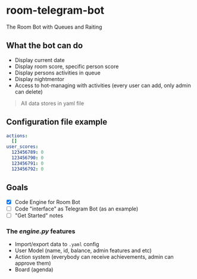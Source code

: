 # room-telegram-bot
The Room Bot with Queues and Raiting

## What the bot can do
* Display current date
* Display room score, specific person score
* Display persons activities in queue
* Display nightmentor
* Access to hot-managing with activities (every user can add, only admin can delete)

> All data stores in yaml file

## Configuration file example
```yaml
actions:
  []
user_scores:
  123456789: 0
  123456790: 0
  123456791: 0
  123456792: 0
```

## Goals
- [x] Code Engine for Room Bot
- [ ] Code "interface" as Telegram Bot (as an example)
- [ ] "Get Started" notes

### The _engine.py_ features
* Import/export data to `.yaml` config
* User Model (name, id, balance, admin features and etc)
* Action system (everybody can receive achievements, admin can approve them)
* Board (agenda) 
